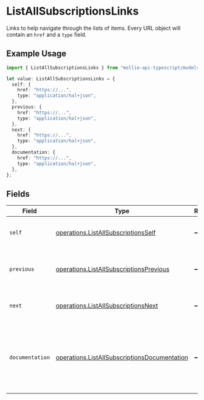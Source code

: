 # ListAllSubscriptionsLinks

Links to help navigate through the lists of items. Every URL object will contain an `href` and a `type` field.

## Example Usage

```typescript
import { ListAllSubscriptionsLinks } from "mollie-api-typescript/models/operations";

let value: ListAllSubscriptionsLinks = {
  self: {
    href: "https://...",
    type: "application/hal+json",
  },
  previous: {
    href: "https://...",
    type: "application/hal+json",
  },
  next: {
    href: "https://...",
    type: "application/hal+json",
  },
  documentation: {
    href: "https://...",
    type: "application/hal+json",
  },
};
```

## Fields

| Field                                                                                                        | Type                                                                                                         | Required                                                                                                     | Description                                                                                                  |
| ------------------------------------------------------------------------------------------------------------ | ------------------------------------------------------------------------------------------------------------ | ------------------------------------------------------------------------------------------------------------ | ------------------------------------------------------------------------------------------------------------ |
| `self`                                                                                                       | [operations.ListAllSubscriptionsSelf](../../models/operations/listallsubscriptionsself.md)                   | :heavy_minus_sign:                                                                                           | The URL to the current set of items.                                                                         |
| `previous`                                                                                                   | [operations.ListAllSubscriptionsPrevious](../../models/operations/listallsubscriptionsprevious.md)           | :heavy_minus_sign:                                                                                           | The previous set of items, if available.                                                                     |
| `next`                                                                                                       | [operations.ListAllSubscriptionsNext](../../models/operations/listallsubscriptionsnext.md)                   | :heavy_minus_sign:                                                                                           | The next set of items, if available.                                                                         |
| `documentation`                                                                                              | [operations.ListAllSubscriptionsDocumentation](../../models/operations/listallsubscriptionsdocumentation.md) | :heavy_minus_sign:                                                                                           | In v2 endpoints, URLs are commonly represented as objects with an `href` and `type` field.                   |
